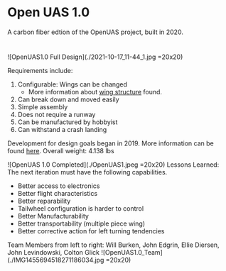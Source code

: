# Open UAS 1.0 

A carbon fiber edtion of the OpenUAS project, built in 2020.
#
![OpenUAS1.0 Full Design](./2021-10-17_11-44_1.jpg =20x20)

Requirements include:
1. Configurable: Wings can be changed
    - More information about [wing structure](../../docs/Legacy/Archive/Structures/wingconstruction.pdf) found.
2. Can break down and moved easily
3. Simple assembly
4. Does not require a runway
5. Can be manufactured by hobbyist
6. Can withstand a crash landing

Development for design goals began in 2019. More information can be found [here](../../docs/Legacy/Archive/Design/Design_1.pdf).
Overall weight: 4.138 lbs

![OpenUAS 1.0 Completed](./OpenUAS1.jpeg =20x20)
Lessons Learned:
The next iteration must have the following capabilities.
- Better access to electronics
- Better flight characteristics
- Better reparability
- Tailwheel configuration is harder to control
- Better Manufacturability
- Better transportability (multiple piece wing)
- Better corrective action for left turning tendencies

Team Members from left to right: Will Burken, John Edgrin, Ellie Diersen, John Levindowski, Colton Glick
![OpenUAS1.0_Team](./IMG1455694518271186034.jpg =20x20)

